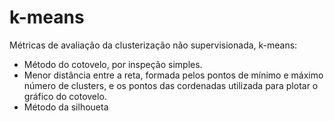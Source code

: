 # k-means

Métricas de avaliação da clusterização não supervisionada, k-means:
- Método do cotovelo, por inspeção simples.
- Menor distância entre a reta, formada pelos pontos de mínimo e máximo número de clusters, e os pontos das cordenadas utilizada para plotar o gráfico do cotovelo.
- Método da silhoueta
